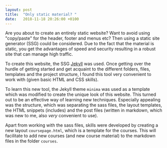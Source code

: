 ```yaml
---
layout: post
title:  "Only static material? "
date:   2018-11-18 20:26:00 +0100
---
```


Are you about to create an entirely static website? Want to avoid using "copy/paste" for the header, footer and menus etc? Then using a static site generator (SSG) could be considered. Due to the fact that the material is static, you get the advantages of speed and security resulting in a robust site that can manage high traffic. 

To create this website, the SSG [Jekyll](https://jekyllrb.com/) was used. Once getting over the hurdle of getting started and get acquaint to the different folders, files, templates and the project structure, I found this tool very convenient to work with (given basic HTML and CSS skills). 

To learn this new tool, the Jekyll theme `minima` was used as a template which was modified to create the unique look of this website. This turned out to be an effective way of learning new techniques. Especially appealing was the structure, which was separating the sass files, the layout templates, the HTML snippets (includes) and the post files (written in markdown, which was new to me, also *very* convenient to use).

Apart from working with the sass files, skills were developed by creating a new layout `coursepage.html`, which is a template for the courses. This will facilitate to add new courses (and new course material) to the markdown files in the folder `courses`.
